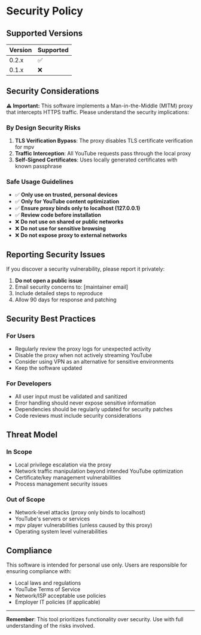 # Security Policy

## Supported Versions

| Version | Supported          |
| ------- | ------------------ |
| 0.2.x   | :white_check_mark: |
| 0.1.x   | :x:                |

## Security Considerations

**⚠️ Important:** This software implements a Man-in-the-Middle (MITM) proxy that intercepts HTTPS traffic. Please understand the security implications:

### By Design Security Risks

1. **TLS Verification Bypass**: The proxy disables TLS certificate verification for mpv
2. **Traffic Interception**: All YouTube requests pass through the local proxy
3. **Self-Signed Certificates**: Uses locally generated certificates with known passphrase

### Safe Usage Guidelines

- ✅ **Only use on trusted, personal devices**
- ✅ **Only for YouTube content optimization**
- ✅ **Ensure proxy binds only to localhost (127.0.0.1)**
- ✅ **Review code before installation**
- ❌ **Do not use on shared or public networks**
- ❌ **Do not use for sensitive browsing**
- ❌ **Do not expose proxy to external networks**

## Reporting Security Issues

If you discover a security vulnerability, please report it privately:

1. **Do not open a public issue**
2. Email security concerns to: [maintainer email]
3. Include detailed steps to reproduce
4. Allow 90 days for response and patching

## Security Best Practices

### For Users
- Regularly review the proxy logs for unexpected activity
- Disable the proxy when not actively streaming YouTube
- Consider using VPN as an alternative for sensitive environments
- Keep the software updated

### For Developers
- All user input must be validated and sanitized
- Error handling should never expose sensitive information
- Dependencies should be regularly updated for security patches
- Code reviews must include security considerations

## Threat Model

### In Scope
- Local privilege escalation via the proxy
- Network traffic manipulation beyond intended YouTube optimization
- Certificate/key management vulnerabilities
- Process management security issues

### Out of Scope
- Network-level attacks (proxy only binds to localhost)
- YouTube's servers or services
- mpv player vulnerabilities (unless caused by this proxy)
- Operating system level vulnerabilities

## Compliance

This software is intended for personal use only. Users are responsible for ensuring compliance with:
- Local laws and regulations
- YouTube Terms of Service
- Network/ISP acceptable use policies
- Employer IT policies (if applicable)

---

**Remember**: This tool prioritizes functionality over security. Use with full understanding of the risks involved.
